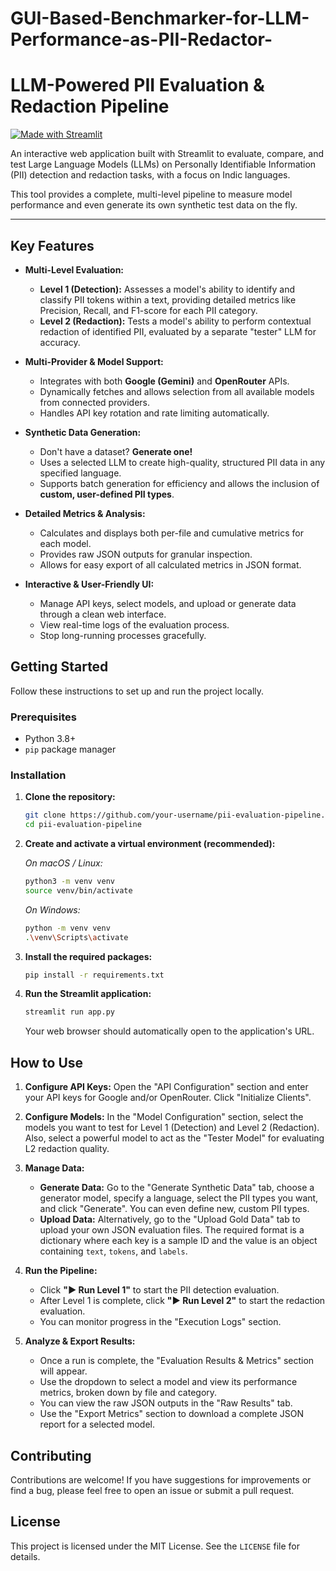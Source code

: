 # GUI-Based-Benchmarker-for-LLM-Performance-as-PII-Redactor-

# LLM-Powered PII Evaluation & Redaction Pipeline

[![Made with Streamlit](https://img.shields.io/badge/Made%20with-Streamlit-FF4B4B.svg)](https://streamlit.io)

An interactive web application built with Streamlit to evaluate, compare, and test Large Language Models (LLMs) on Personally Identifiable Information (PII) detection and redaction tasks, with a focus on Indic languages.

This tool provides a complete, multi-level pipeline to measure model performance and even generate its own synthetic test data on the fly.

  <!-- **IMPORTANT**: Replace this with a real screenshot of your app! -->

---

## Key Features

-   **Multi-Level Evaluation:**
    -   **Level 1 (Detection):** Assesses a model's ability to identify and classify PII tokens within a text, providing detailed metrics like Precision, Recall, and F1-score for each PII category.
    -   **Level 2 (Redaction):** Tests a model's ability to perform contextual redaction of identified PII, evaluated by a separate "tester" LLM for accuracy.

-   **Multi-Provider & Model Support:**
    -   Integrates with both **Google (Gemini)** and **OpenRouter** APIs.
    -   Dynamically fetches and allows selection from all available models from connected providers.
    -   Handles API key rotation and rate limiting automatically.

-   **Synthetic Data Generation:**
    -   Don't have a dataset? **Generate one!**
    -   Uses a selected LLM to create high-quality, structured PII data in any specified language.
    -   Supports batch generation for efficiency and allows the inclusion of **custom, user-defined PII types**.

-   **Detailed Metrics & Analysis:**
    -   Calculates and displays both per-file and cumulative metrics for each model.
    -   Provides raw JSON outputs for granular inspection.
    -   Allows for easy export of all calculated metrics in JSON format.

-   **Interactive & User-Friendly UI:**
    -   Manage API keys, select models, and upload or generate data through a clean web interface.
    -   View real-time logs of the evaluation process.
    -   Stop long-running processes gracefully.

## Getting Started

Follow these instructions to set up and run the project locally.

### Prerequisites

-   Python 3.8+
-   `pip` package manager

### Installation

1.  **Clone the repository:**
    ```bash
    git clone https://github.com/your-username/pii-evaluation-pipeline.git
    cd pii-evaluation-pipeline
    ```

2.  **Create and activate a virtual environment (recommended):**
    
    *On macOS / Linux:*
    ```bash
    python3 -m venv venv
    source venv/bin/activate
    ```
    *On Windows:*
    ```bash
    python -m venv venv
    .\venv\Scripts\activate
    ```

3.  **Install the required packages:**
    ```bash
    pip install -r requirements.txt
    ```

4.  **Run the Streamlit application:**
    ```bash
    streamlit run app.py
    ```
    Your web browser should automatically open to the application's URL.

## How to Use

1.  **Configure API Keys:** Open the "API Configuration" section and enter your API keys for Google and/or OpenRouter. Click "Initialize Clients".

2.  **Configure Models:** In the "Model Configuration" section, select the models you want to test for Level 1 (Detection) and Level 2 (Redaction). Also, select a powerful model to act as the "Tester Model" for evaluating L2 redaction quality.

3.  **Manage Data:**
    -   **Generate Data:** Go to the "Generate Synthetic Data" tab, choose a generator model, specify a language, select the PII types you want, and click "Generate". You can even define new, custom PII types.
    -   **Upload Data:** Alternatively, go to the "Upload Gold Data" tab to upload your own JSON evaluation files. The required format is a dictionary where each key is a sample ID and the value is an object containing `text`, `tokens`, and `labels`.

4.  **Run the Pipeline:**
    -   Click **"▶️ Run Level 1"** to start the PII detection evaluation.
    -   After Level 1 is complete, click **"▶️ Run Level 2"** to start the redaction evaluation.
    -   You can monitor progress in the "Execution Logs" section.

5.  **Analyze & Export Results:**
    -   Once a run is complete, the "Evaluation Results & Metrics" section will appear.
    -   Use the dropdown to select a model and view its performance metrics, broken down by file and category.
    -   You can view the raw JSON outputs in the "Raw Results" tab.
    -   Use the "Export Metrics" section to download a complete JSON report for a selected model.

## Contributing

Contributions are welcome! If you have suggestions for improvements or find a bug, please feel free to open an issue or submit a pull request.

## License

This project is licensed under the MIT License. See the `LICENSE` file for details.
